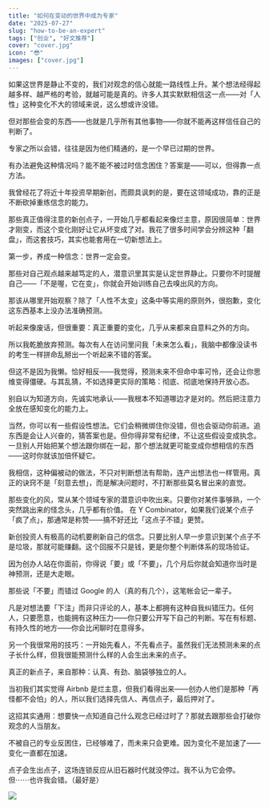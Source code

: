 ```yaml
---
title: "如何在变动的世界中成为专家"
date: "2025-07-27"
slug: "how-to-be-an-expert"
tags: ["创业", "好文推荐"]
cover: "cover.jpg"
icon: "😎"
images: ["cover.jpg"]
---
```

如果这世界是静止不变的，我们对观念的信心就能一路线性上升。某个想法经得起越多样、越严格的考验，就越可能是真的。许多人其实默默相信这一点——对「人性」这种变化不大的领域来说，这么想或许没错。



但对那些会变的东西——也就是几乎所有其他事物——你就不能再这样信任自己的判断了。



专家之所以会错，往往是因为他们精通的，是一个早已过期的世界。



有办法避免这种情况吗？能不能不被过时信念困住？答案是——可以，但得靠一点方法。



我曾经花了将近十年投资早期新创，而颇具讽刺的是，要在这领域成功，靠的正是不断砍掉重练信念的能力。



那些真正值得注意的新创点子，一开始几乎都看起来像烂主意，原因很简单：世界才刚变，而这个变化刚好让它从坏变成了对。我花了很多时间学会分辨这种「翻盘」，而这套技巧，其实也能套用在一切新想法上。



第一步，养成一种信念：世界一定会变。



那些对自己观点越来越笃定的人，潜意识里其实是认定世界静止。只要你不时提醒自己——「不是喔，它在变」，你就会开始训练自己去嗅出风的方向。



那该从哪里开始观察？除了「人性不太变」这条中等实用的原则外，很抱歉，变化这东西基本上没办法准确预测。



听起来像废话，但很重要：真正重要的变化，几乎从来都来自意料之外的方向。



所以我乾脆放弃预测。每次有人在访问里问我「未来怎么看」，我脑中都像没读书的考生一样拼命乱掰出一个听起来不错的答案。



但这不是因为我懒。恰好相反——我觉得，预测未来不但命中率可怜，还会让你思维变得僵硬。与其乱猜，不如选择更实际的策略：彻底、彻底地保持开放心态。



别自以为知道方向，先诚实地承认——我根本不知道哪边才是对的。然后把注意力全放在感知变化的能力上。



当然，你可以有一些假设性想法。它们会稍微绑住你没错，但也会驱动你前进。追东西是会让人兴奋的，猜答案也是。但你得非常有纪律，不让这些假设变成执念。
一旦别人开始把某个想法跟你绑在一起，那个想法就更可能变成你想相信的东西——这时你就该加倍怀疑它。



我相信，这种偏被动的做法，不只对判断想法有帮助，连产出想法也一样管用。真正的诀窍不是「刻意去想」，而是解决问题时，不打断那些莫名冒出来的直觉。



那些变化的风，常从某个领域专家的潜意识中吹出来。只要你对某件事够熟，一个突然跳出来的怪念头，几乎都有价值。
在 Y Combinator，如果我们说某个点子「疯了点」，那通常是称赞——搞不好还比「这点子不错」更赞。



新创投资人有极高的动机要刷新自己的信念。只要比别人早一步意识到某个点子不是垃圾，那就可能赚翻。这个回报不只是钱，更是你整个判断体系的现场验证。



因为创办人站在你面前，你得说「要」或「不要」，几个月后你就会知道你当时是神预测，还是大走眼。



那些说「不要」而错过 Google 的人（真的有几个），这笔帐会记一辈子。



凡是对想法要「下注」而非只评论的人，基本上都拥有这种自我纠错压力。任何人，只要愿意，也能拥有这种压力——你只要公开写下自己的判断。写在有标题、有持久性的地方——你会比闲聊时在意得多。



另一个我很常用的技巧：一开始先看人，不先看点子。虽然我们无法预测未来的点子长什么样，但我很能预测什么样的人会生出未来的点子。



真正的新点子，来自那种：认真、有劲、脑袋够独立的人。



当初我们其实觉得 Airbnb 是烂主意，但我们看得出来——创办人他们是那种「再怪都不会怕」的人，所以我们选择先信人、再信点子，最后押对了。



这招其实通用：想要快一点知道自己什么观念已经过时了？那就去跟那些会打破你观念的人当朋友。



不被自己的专业反困住，已经够难了，而未来只会更难。因为变化不是加速了——变化一直都在加速。



点子会生出点子，这场连锁反应从旧石器时代就没停过。我不认为它会停。
但⋯⋯也许我会错。（最好是）




![](https://prod-files-secure.s3.us-west-2.amazonaws.com/112d0858-5090-4d34-a606-b75eb8d65fd2/46476355-9cf3-4e99-9b7a-3531bc426380/1000202064.png?X-Amz-Algorithm=AWS4-HMAC-SHA256&X-Amz-Content-Sha256=UNSIGNED-PAYLOAD&X-Amz-Credential=ASIAZI2LB4663BXQX7IK%2F20250803%2Fus-west-2%2Fs3%2Faws4_request&X-Amz-Date=20250803T104035Z&X-Amz-Expires=3600&X-Amz-Security-Token=IQoJb3JpZ2luX2VjEPD%2F%2F%2F%2F%2F%2F%2F%2F%2F%2FwEaCXVzLXdlc3QtMiJHMEUCIEzK0DqpvefvKHNQ5PULqS4GGWaUH6ubWQjRlxud6oDuAiEAhHwu%2BxYtCDbc853kuxA235t3K9CqEsc5I3YOEnyxXaEq%2FwMIKRAAGgw2Mzc0MjMxODM4MDUiDOsY2N52bms%2BWLtWiCrcA4Kn9Aze2CvueoSM85xryyDkFfC5TZKAWdfyvHh%2BFMeU6ETx2jTgLN979dcMNaMiUTVV8hQYIRV35roy7wT3%2B%2B%2BhSqTFvk92DSjTkwBfXmmBfS9b4rXcDP7430G6v3TDphnaaLeaD3%2BkNBrJtwmhf3XCIUKqcpbm3HsIjvToaNgUd9Rmt3S%2BdxVWTSEwZZjGHdTCsfeojZqlY2y0A7AfZjI7kCzW%2Bf8cSVecHvEcxZUnhW2nu9u1oHg60AzRv4fUDH3s9HKl5xbSsEvQ8UAJltFsR8L6vZ2swHsPVsW2c4EY36fRyAH338Iaijjp9iuxkks0iykNiVdfCPjp%2B7DUwQA4k0Dj5IuKZmDB48mf6LwckUzV9ncLMGdCazOHkxY84v0U7wxL0ZivRVLpRjLN06Idelhy2A%2FGhG12O%2FyEdDDJI66LzuaeuGmYmhiirBSEBCXrykHvU3d1R7EaQH%2BQacd7mbG6zWWYidVnxTgU8wUlPMzZKAZ5Vl9tWpaviFv%2B4MR7%2F8g7DeUZ%2BA9wsiBywQk8S2BY63OZte9h4jYEbVZeVxlwxmHKoRyHMu3ZU5FT%2BoakLjeELFP2Nr3%2BLvDr5Fp7Ghbz4gf6VP%2BK7tqA0n%2BmCDT5JL%2F%2BlsEuy596MImpvMQGOqUBuFptB3JJkki03K6BqH72RIuLRpL7iKE9NoXLFTLBgbyClyllsmh03b%2BhX%2BgRQ7YnckcbMjHMMDfFuM62DxVZ2Swt3AVvG4pbBnSjEnjHqjNZA8KVzuU72RV%2F%2Fpl5L5m4fpFLkwidfMoUIhnOSGlCztcWz2onxJocyp6R8qi2MHR%2BH0aarxq7MFg5vhWStGuQH%2BvSCFc5cp4Jj6P%2BHE1hyZHi3mgf&X-Amz-Signature=47e0edf7355d50cba2b1fb88e1ef0421cab0dd2621aec543f468f640caebcb12&X-Amz-SignedHeaders=host&x-amz-checksum-mode=ENABLED&x-id=GetObject)

